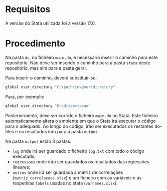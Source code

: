 # Requisitos
A versão do Stata utilizada foi a versão 17.0.

# Procedimento
Na pasta `do`, no ficheiro `main.do`, é necessário inserir o caminho para este repositório. Não deve ser inserido o caminho para a pasta `stata` deste repositório, mas sim para a pasta geral.

Para inserir o caminho, deverá substituir-se:
```bash
global user_directory "C:\path\to\your\directory"
```

Para, por exemplo:
```bash
global user_directory "D:\dissertacao"
```

Posteriormente, deve ser corrido o ficheiro `main.do` no Stata. Este ficheiro automaticamente altera o ambiente em que o Stata irá executar o código para o adequado. Ao longo do código, irão ser executados os restantes do-files e os resultados irão para a pasta `output`.

Na pasta `output` estão 3 pastas:
- `log` onde irá ser guardado o ficheiro `log.txt` com todo o código executado;
- `regressoes` onde irão ser guardados os resultados das regressões lineares;
- `outros` onde irá ser guardada a matriz de correlações (`matriz_correlacoes.xlsx`) e um ficheiro com as variáveis e as respetivas `labels` usadas no stata (`varnames.xlsx`).